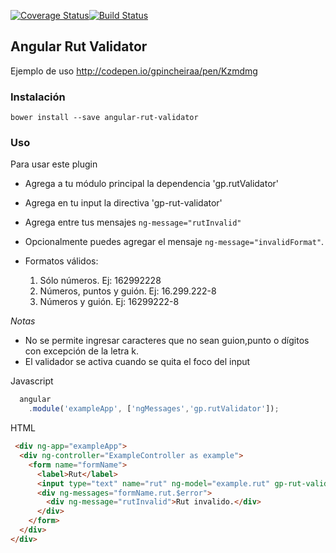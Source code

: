 [![Coverage Status](https://coveralls.io/repos/github/gpincheiraa/angular-rut-validator/badge.svg?branch=master)](https://coveralls.io/github/gpincheiraa/angular-rut-validator?branch=master)[![Build Status](https://travis-ci.org/gpincheiraa/angular-rut-validator.png)](https://travis-ci.org/gpincheiraa/angular-rut-validator)


## Angular Rut Validator

Ejemplo de uso http://codepen.io/gpincheiraa/pen/Kzmdmg


### Instalación

`bower install --save angular-rut-validator`

### Uso

Para usar este plugin

- Agrega a tu módulo principal la dependencia 'gp.rutValidator'
- Agrega en tu input la directiva 'gp-rut-validator'
- Agrega entre tus mensajes `ng-message="rutInvalid"`
- Opcionalmente puedes agregar el mensaje  `ng-message="invalidFormat"`. 

- Formatos válidos: 
  1. Sólo números. Ej: 162992228
  2. Números, puntos y guión. Ej: 16.299.222-8
  3. Números y guión. Ej: 16299222-8

*Notas*
- No se permite ingresar caracteres que no sean guion,punto o dígitos con excepción de la letra k.
- El validador se activa cuando se quita el foco del input


Javascript

```javascript
  angular
    .module('exampleApp', ['ngMessages','gp.rutValidator']);
```
HTML

```html
 <div ng-app="exampleApp">
  <div ng-controller="ExampleController as example">
    <form name="formName">
      <label>Rut</label>
      <input type="text" name="rut" ng-model="example.rut" gp-rut-validator/>
      <div ng-messages="formName.rut.$error">
        <div ng-message="rutInvalid">Rut invalido.</div>
      </div>
    </form>
  </div>
</div>
```